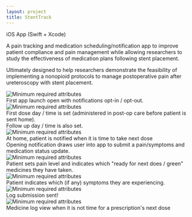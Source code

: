 ```yaml
---
layout: project
title: StentTrack
---
```


<span class="post-date"> iOS App (Swift + Xcode) </span>

<div class="message"> 

<p> A pain tracking and medication scheduling/notification app to improve patient compliance and pain management while allowing researchers to study the effectiveness of medication plans following stent placement. </p>

<p> Ultimately designed to help researchers demonstrate the feasibility of implementing a nonopioid protocols to manage postoperative pain after ureteroscopy with stent placement. </p>  

</div>

<div class="slider">
	<div> 
        <img src="{{ '/public/images/stent/stent_setup.png' | relative_url }}" alt="Minimum required attributes"> 
        <div class="slide__caption">
        First app launch open with notifications opt-in / opt-out.
        </div>
    </div>
        <div>
        <img src="{{ '/public/images/stent/stent_setup2.png' | relative_url }}" alt="Minimum required attributes">
        <div class="slide__caption">
            First dose day / time is set (administered in post-op care before patient is sent home). <br>
            Follow up day / time is also set.
        </div>
    </div>
        <div>
        <img src="{{ '/public/images/stent/stent_notifications.jpg' | relative_url }}" alt="Minimum required attributes">
        <div class="slide__caption"> At home, patient is notified when it is time to take next dose <br> 
        Opening notification draws user into app to submit a pain/symptoms and medication status update.</div>
    </div>
    <div>
        <img src="{{ 'public/images/stent/stent_ready_meds.png' | relative_url }}" alt="Minimum required attributes">
        <div class="slide__caption">Patient sets pain level and indicates which "ready for next does / green" medicines they have taken. </div>
    </div>
    <div>
        <img src="{{ '/public/images/stent/stent_symptoms.png' | relative_url }}" alt="Minimum required attributes">
        <div class="slide__caption"> Patient indicates which (if any) symptoms they are experiencing.</div>
    </div>
    <div>
        <img src="{{ 'public/images/stent_submit.png' | relative_url }}" alt="Minimum required attributes">
        <div class="slide__caption">Log submission sent! </div>
    </div>
    <div>
        <img src="{{ 'public/images/stent_log_meds.png' | relative_url }}" alt="Minimum required attributes">
        <div class="slide__caption"> Medicine log view when it is not time for a prescription's next dose</div>
    </div>
</div>


<script>

    $(document).ready(function(){

        $('.slider').slick({
            dots: true,
            infinite: true,
            autoplay: true,
            autoplaySpeed: 7000,
            speed: 500,
            fade: true,
            cssEase: 'linear'
          });
    });

</script>



